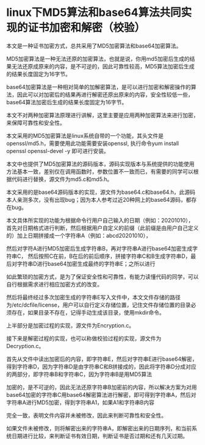 # linux下MD5算法和base64算法共同实现的证书加密和解密（校验）

本文是一种证书加密方式，总共采用了MD5加密算法和base64加密算法。

MD5加密算法是一种无法还原的加密算法，也就是说，你用md5加密后生成的结果无法还原成原来的内容，是不可逆的，因此可靠性较高，MD5算法加密后生成的结果长度固定为16字节。

base64加密算法是一种相对简单的加解密算法，是可以进行加密和解密操作的算法，因此可以对加密后的结果再进行解密还原出原来的内容，安全性较低一些，base64算法加密后生成的结果长度固定为16字节。

本文不对两种加密算法原理进行讲解，这里主要是应用两种加密算法来进行加密，来保障可靠性和安全性。

本文采用的MD5加密算法是linux系统自带的一个功能，其头文件是openssl/md5.h，需要使用此功能需要安装openssl, 执行命令yum install openssl openssl-devel -y 即可进行安装。

本文中也提供了MD5加密算法的源码版本，源码实现版本与系统提供的功能使用方法基本一致，差别仅在调用函数时，参数位置不一致而已，有需要的同学可以根据代码进行替换，源文件为md5.c和md5.h。

本文采用的是base64源码版本的实现，源文件为base64.c和base64.h，此源码本人亲测多次，没有出现bug；因为本人参考过近20种网上的base64源码，都存在bug。




本文具体所实现的功能为根据命令行用户自己输入的日期（例如：20201010），首先对日期格式进行判断，然后根据用户自定义的前缀（此前缀是由用户自己定义的）加上日期拼接成一个字符串A（例如：abcd20201010），

然后对字符A进行MD5加密后生成字符串B，再对字符串A进行base64加密生成字符串C， 然后按照C在前，B在后的前后顺序，拼接字符串C和B生成字符串D，最后对字符串D进行base64加密生成最终的字符串E；之所以进行

如此繁琐的加密方式，是为了保证安全性和可靠性，有能力读懂代码的同学，可以自行根据需求进行相应加密方式的改变。


然后将最终经过多次加密生成的字符串E写入文件中，本文文件存储的路径为/etc/dcfile/license，用户可以自行定义存储位置，记住文件存储位置的目录必须存在，如果目录不存在，记得手动生成该目录，使用mkdir命令。

上半部分是加密过程的实现，源文件为Encryption.c。





接下来是解密过程的实现，也可以称做校验过程的实现，源文件为Decryption.c。


首先从文件中读出加密后的内容，即字符串E，然后对字符串E进行base64解密，得到字符串D，因为字符串D是由字符串C和B拼接成的，因此将字符串D分成对应的两部分，即字符串B和字符串C，因为字符串B是用MD5算法


加密的，是不可逆的，因此无法还原字符串B加密前的内容，所以解决方案为对用base64加密的字符串C用base64解密算法进行解密，即可得到字符串A，然后对字符串A进行MD5加密，得到字符串A1，如果A1和字符串B内容


完全一致，表明文件内容并未被修改，因此来判断可靠性和安全性。



如果文件未被修改，则将解密出来的字符串A，即解密出来的日期序列，和当前系统日期进行比较，来判断证书有效日期，判断证书是否过期和还有几天过期。



